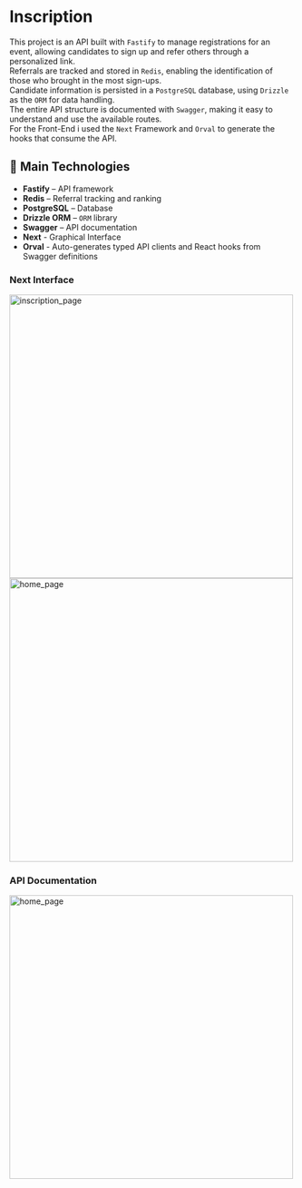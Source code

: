 # Inscription

This project is an API built with ``Fastify`` to manage registrations for an event, allowing candidates to sign up and refer others through a personalized link.</br>
Referrals are tracked and stored in ``Redis``, enabling the identification of those who brought in the most sign-ups.</br> 
Candidate information is persisted in a ``PostgreSQL`` database, using ``Drizzle`` as the ``ORM`` for data handling.</br> 
The entire API structure is documented with ``Swagger``, making it easy to understand and use the available routes.</br>
For the Front-End i used the ``Next`` Framework and ``Orval`` to generate the hooks that consume the API.

## 🔧 Main Technologies

- **Fastify** – API framework  
- **Redis** – Referral tracking and ranking  
- **PostgreSQL** – Database
- **Drizzle ORM** – ``ORM`` library 
- **Swagger** – API documentation
- **Next** - Graphical Interface
- **Orval** - Auto-generates typed API clients and React hooks from Swagger definitions

### Next Interface
<img src="https://github.com/user-attachments/assets/a4f4b19a-9d80-446b-9952-8919ad9fa534" alt="inscription_page" style="width:500px;"> </br>
<img src="https://github.com/user-attachments/assets/f13759f3-a3e2-4ee0-8435-438f51c7ba5f" alt="home_page" style="width:500px;"> </br>

### API Documentation
<img src="https://github.com/user-attachments/assets/64d31823-a798-4c4b-a24b-9180772ae547" alt="home_page" style="width:500px;">
